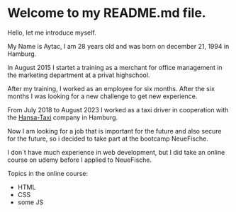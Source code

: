# Welcome to my README.md file.

Hello, let me introduce myself.

My Name is Aytac, I am 28 years old and was born on december 21, 1994 in Hamburg.

In August 2015 I startet a training as a merchant for office management in the marketing department at a privat highschool.

After my training, I worked as an employee for six months. After the six months I was looking for a new challenge to get new experience.

From July 2018 to August 2023 I worked as a taxi driver in cooperation with the [Hansa-Taxi](https://www.taxi211211.de/de/) company in Hamburg.

Now I am looking for a job that is important for the future and also secure for the future, so i decided to take part at the bootcamp NeueFische.

I don´t have much experience in web development, but I did take an online course on udemy before I applied to NeueFische.

Topics in the online course:
- HTML
- CSS
- some JS

